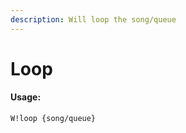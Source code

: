 ```yaml
---
description: Will loop the song/queue
---
```


# Loop

#### Usage:

```text
W!loop {song/queue}
```



